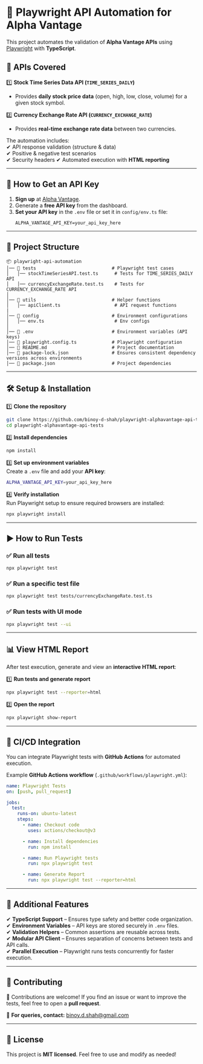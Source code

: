 # 🚀 Playwright API Automation for Alpha Vantage  

This project automates the validation of **Alpha Vantage APIs** using [Playwright](https://playwright.dev/) with **TypeScript**.  

## 📌 APIs Covered  
1️⃣ **Stock Time Series Data API (`TIME_SERIES_DAILY`)**  
   - Provides **daily stock price data** (open, high, low, close, volume) for a given stock symbol.  

2️⃣ **Currency Exchange Rate API (`CURRENCY_EXCHANGE_RATE`)**  
   - Provides **real-time exchange rate data** between two currencies.  

The automation includes:  
✔ API response validation (structure & data)  
✔ Positive & negative test scenarios  
✔ Security headers
✔ Automated execution with **HTML reporting**

---

## 🔑 How to Get an API Key  

1. **Sign up** at [Alpha Vantage](https://www.alphavantage.co/support/#api-key).  
2. Generate a **free API key** from the dashboard.  
3. **Set your API key** in the `.env` file or set it in `config/env.ts` file:  
   ```
   ALPHA_VANTAGE_API_KEY=your_api_key_here
   ```

---

## 📂 Project Structure  

```
📦 playwright-api-automation
│── 📂 tests                            # Playwright test cases
│   │── stockTimeSeriesAPI.test.ts      # Tests for TIME_SERIES_DAILY API
│   │── currencyExchangeRate.test.ts    # Tests for CURRENCY_EXCHANGE_RATE API
│
│── 📂 utils                            # Helper functions
│   │── apiClient.ts                    # API request functions
|
│── 📂 config                           # Environment configurations
│   │── env.ts                          # Env configs
│
│── 📄 .env                             # Environment variables (API keys)
│── 📄 playwright.config.ts             # Playwright configuration
│── 📄 README.md                        # Project documentation
│── 📄 package-lock.json                # Ensures consistent dependency versions across environments
│── 📄 package.json                     # Project dependencies
```

---

## 🛠 Setup & Installation  

1️⃣ **Clone the repository**  
```sh
git clone https://github.com/binoy-d-shah/playwright-alphavantage-api-tests.git
cd playwright-alphavantage-api-tests
```

2️⃣ **Install dependencies**  
```sh
npm install
```

3️⃣ **Set up environment variables**  
Create a `.env` file and add your **API key**:  
```sh
ALPHA_VANTAGE_API_KEY=your_api_key_here
```

4️⃣ **Verify installation**  
Run Playwright setup to ensure required browsers are installed:  
```sh
npx playwright install
```

---

## ▶ How to Run Tests  

### ✅ **Run all tests**  
```sh
npx playwright test
```

### ✅ **Run a specific test file**  
```sh
npx playwright test tests/currencyExchangeRate.test.ts
```

### ✅ **Run tests with UI mode**  
```sh
npx playwright test --ui
```

---

## 📊 View HTML Report  

After test execution, generate and view an **interactive HTML report**:  

1️⃣ **Run tests and generate report**  
```sh
npx playwright test --reporter=html
```

2️⃣ **Open the report**  
```sh
npx playwright show-report
```

---

## 🚀 CI/CD Integration  

You can integrate Playwright tests with **GitHub Actions** for automated execution.  

Example **GitHub Actions workflow** (`.github/workflows/playwright.yml`):  
```yml
name: Playwright Tests
on: [push, pull_request]

jobs:
  test:
    runs-on: ubuntu-latest
    steps:
      - name: Checkout code
        uses: actions/checkout@v3

      - name: Install dependencies
        run: npm install

      - name: Run Playwright tests
        run: npx playwright test

      - name: Generate Report
        run: npx playwright test --reporter=html
```

---

## 📌 Additional Features  
✔ **TypeScript Support** – Ensures type safety and better code organization.  
✔ **Environment Variables** – API keys are stored securely in `.env` files.  
✔ **Validation Helpers** – Common assertions are reusable across tests.  
✔ **Modular API Client** – Ensures separation of concerns between tests and API calls.  
✔ **Parallel Execution** – Playwright runs tests concurrently for faster execution.  

---

## 🤝 Contributing  

👥 Contributions are welcome! If you find an issue or want to improve the tests, feel free to open a **pull request**.  

📧 **For queries, contact:** binoy.d.shah@gmail.com  

---

## 📜 License  

This project is **MIT licensed**. Feel free to use and modify as needed!  
